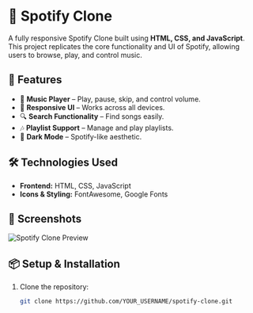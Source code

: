 # 🎵 Spotify Clone  

A fully responsive Spotify Clone built using **HTML, CSS, and JavaScript**. This project replicates the core functionality and UI of Spotify, allowing users to browse, play, and control music.  

## 🚀 Features  
- 🎼 **Music Player** – Play, pause, skip, and control volume.  
- 🔄 **Responsive UI** – Works across all devices.  
- 🔍 **Search Functionality** – Find songs easily.  
- 🎶 **Playlist Support** – Manage and play playlists.  
- 🌙 **Dark Mode** – Spotify-like aesthetic.  

## 🛠️ Technologies Used  
- **Frontend:** HTML, CSS, JavaScript  
- **Icons & Styling:** FontAwesome, Google Fonts  

## 📸 Screenshots  
![Spotify Clone Preview](link_to_screenshot)  

## 📦 Setup & Installation  
1. Clone the repository:  
   ```bash
   git clone https://github.com/YOUR_USERNAME/spotify-clone.git
